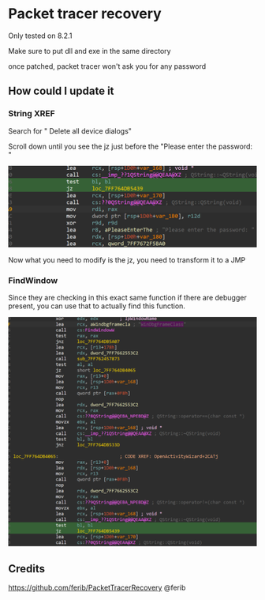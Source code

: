 # Packet tracer recovery

Only tested on 8.2.1 

Make sure to put dll and exe in the same directory

once patched, packet tracer won't ask you for any password

## How could I update it

### String XREF

Search for " Delete all device dialogs"

Scroll down until you see the jz just before the "Please enter the password: "

![JzCheck](img/1.png)

Now what you need to modify is the jz, you need to transform it to a JMP

### FindWindow

Since they are checking in this exact same function if there are debugger present, you can use that to actually find this function. 

![JzCheck](img/2.png)

## Credits

https://github.com/ferib/PacketTracerRecovery @ferib
